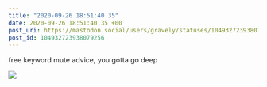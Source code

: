 ```yaml
---
title: "2020-09-26 18:51:40.35"
date: 2020-09-26 18:51:40.35 +00
post_uri: https://mastodon.social/users/gravely/statuses/104932723938079256
post_id: 104932723938079256
---
```

free keyword mute advice, you gotta go deep


![](/images/104932723868930852.png)

